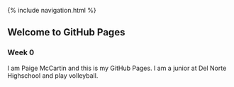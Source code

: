 {% include navigation.html %}

## Welcome to GitHub Pages



### Week 0

I am Paige McCartin and this is my GitHub Pages. I am a junior at Del Norte Highschool and play volleyball. 
